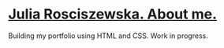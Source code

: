 # [Julia Rosciszewska. About me.](https://zulixro.github.io/)

Building my portfolio using HTML and CSS. Work in progress. 
